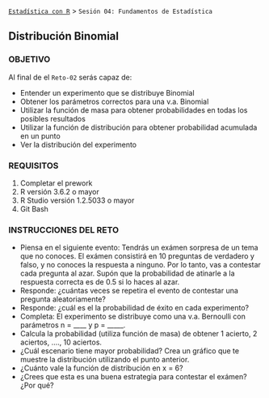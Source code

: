  [`Estadística con R`](../Readme.md) > `Sesión 04: Fundamentos de Estadística` 

## Distribución Binomial

### OBJETIVO

Al final de el `Reto-02` serás capaz de:
- Entender un experimento que se distribuye Binomial
- Obtener los parámetros correctos para una v.a. Binomial
- Utilizar la función de masa para obtener probabilidades en todas los posibles resultados
- Utilizar la función de distribución para obtener probabilidad acumulada en un punto
- Ver la distribución del experimento

### REQUISITOS

1. Completar el prework
2. R versión 3.6.2 o mayor
3. R Studio versión 1.2.5033 o mayor 
4. Git Bash

### INSTRUCCIONES DEL RETO

- Piensa en el siguiente evento: Tendrás un exámen sorpresa de un tema que no conoces. El exámen consistirá en 10 preguntas de verdadero y falso, y no conoces la respuesta a ninguno. Por lo tanto, vas a contestar cada pregunta al azar. Supón que la probabilidad de atinarle a la respuesta correcta es de 0.5 si lo haces al azar.
- Responde: ¿cuántas veces se repetira el evento de contestar una pregunta aleatoriamente? 
- Responde: ¿cuál es el la probabilidad de éxito en cada experimento?
- Completa: El experimento se distribuye como una v.a. Bernoulli con parámetros n = ____ y p = _____.
- Calcula la probabilidad (utiliza función de masa) de obtener 1 acierto, 2 aciertos, ...., 10 aciertos.
- ¿Cuál escenario tiene mayor probabilidad? Crea un gráfico que te muestre la distribución utilizando el punto anterior.
- ¿Cuánto vale la función de distribución en x = 6?
- ¿Crees que esta es una buena estrategia para contestar el exámen? ¿Por qué?